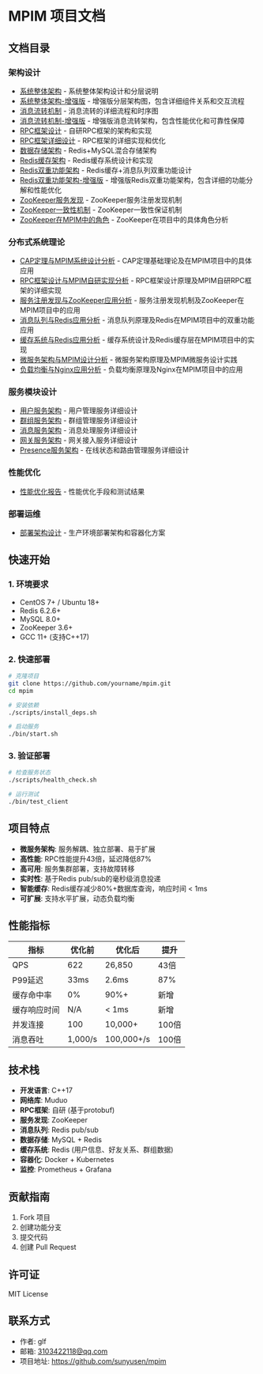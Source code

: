 # MPIM 项目文档

## 文档目录

### 架构设计
- [系统整体架构](architecture/overview.md) - 系统整体架构设计和分层说明
- [系统整体架构-增强版](architecture/overview-enhanced.md) - 增强版分层架构图，包含详细组件关系和交互流程
- [消息流转机制](architecture/message-flow.md) - 消息流转的详细流程和时序图
- [消息流转机制-增强版](architecture/message-flow-enhanced.md) - 增强版消息流转架构，包含性能优化和可靠性保障
- [RPC框架设计](architecture/rpc-framework.md) - 自研RPC框架的架构和实现
- [RPC框架详细设计](architecture/rpc-framework-detailed.md) - RPC框架的详细实现和优化
- [数据存储架构](architecture/data-storage.md) - Redis+MySQL混合存储架构
- [Redis缓存架构](architecture/redis-cache-architecture.md) - Redis缓存系统设计和实现
- [Redis双重功能架构](architecture/redis-dual-function-architecture.md) - Redis缓存+消息队列双重功能设计
- [Redis双重功能架构-增强版](architecture/redis-dual-function-enhanced.md) - 增强版Redis双重功能架构，包含详细的功能分解和性能优化
- [ZooKeeper服务发现](architecture/zookeeper-service-discovery.md) - ZooKeeper服务注册发现机制
- [ZooKeeper一致性机制](architecture/zookeeper-consistency-mechanism.md) - ZooKeeper一致性保证机制
- [ZooKeeper在MPIM中的角色](architecture/zookeeper-role-in-mpim.md) - ZooKeeper在项目中的具体角色分析

### 分布式系统理论
- [CAP定理与MPIM系统设计分析](distributed-systems/cap-theorem-analysis.md) - CAP定理基础理论及在MPIM项目中的具体应用
- [RPC框架设计与MPIM自研实现分析](distributed-systems/rpc-framework-analysis.md) - RPC框架设计原理及MPIM自研RPC框架的详细实现
- [服务注册发现与ZooKeeper应用分析](distributed-systems/service-discovery-analysis.md) - 服务注册发现机制及ZooKeeper在MPIM项目中的应用
- [消息队列与Redis应用分析](distributed-systems/message-queue-analysis.md) - 消息队列原理及Redis在MPIM项目中的双重功能应用
- [缓存系统与Redis应用分析](distributed-systems/cache-system-analysis.md) - 缓存系统设计及Redis缓存层在MPIM项目中的实现
- [微服务架构与MPIM设计分析](distributed-systems/microservices-architecture-analysis.md) - 微服务架构原理及MPIM微服务设计实践
- [负载均衡与Nginx应用分析](distributed-systems/load-balancing-analysis.md) - 负载均衡原理及Nginx在MPIM项目中的应用

### 服务模块设计
- [用户服务架构](architecture/user-service-architecture.md) - 用户管理服务详细设计
- [群组服务架构](architecture/group-service-architecture.md) - 群组管理服务详细设计
- [消息服务架构](architecture/message-service-architecture.md) - 消息处理服务详细设计
- [网关服务架构](architecture/gateway-service-architecture.md) - 网关接入服务详细设计
- [Presence服务架构](architecture/presence-service-architecture.md) - 在线状态和路由管理服务详细设计

### 性能优化
- [性能优化报告](performance/optimization.md) - 性能优化手段和测试结果

### 部署运维
- [部署架构设计](deployment/architecture.md) - 生产环境部署架构和容器化方案

## 快速开始

### 1. 环境要求
- CentOS 7+ / Ubuntu 18+
- Redis 6.2.6+
- MySQL 8.0+
- ZooKeeper 3.6+
- GCC 11+ (支持C++17)

### 2. 快速部署
```bash
# 克隆项目
git clone https://github.com/yourname/mpim.git
cd mpim

# 安装依赖
./scripts/install_deps.sh

# 启动服务
./bin/start.sh
```

### 3. 验证部署
```bash
# 检查服务状态
./scripts/health_check.sh

# 运行测试
./bin/test_client
```

## 项目特点

- **微服务架构**: 服务解耦、独立部署、易于扩展
- **高性能**: RPC性能提升43倍，延迟降低87%
- **高可用**: 服务集群部署，支持故障转移
- **实时性**: 基于Redis pub/sub的毫秒级消息投递
- **智能缓存**: Redis缓存减少80%+数据库查询，响应时间 < 1ms
- **可扩展**: 支持水平扩展，动态负载均衡

## 性能指标

| 指标 | 优化前 | 优化后 | 提升 |
|------|--------|--------|------|
| QPS | 622 | 26,850 | 43倍 |
| P99延迟 | 33ms | 2.6ms | 87% |
| 缓存命中率 | 0% | 90%+ | 新增 |
| 缓存响应时间 | N/A | < 1ms | 新增 |
| 并发连接 | 100 | 10,000+ | 100倍 |
| 消息吞吐 | 1,000/s | 100,000+/s | 100倍 |

## 技术栈

- **开发语言**: C++17
- **网络库**: Muduo
- **RPC框架**: 自研 (基于protobuf)
- **服务发现**: ZooKeeper
- **消息队列**: Redis pub/sub
- **数据存储**: MySQL + Redis
- **缓存系统**: Redis (用户信息、好友关系、群组数据)
- **容器化**: Docker + Kubernetes
- **监控**: Prometheus + Grafana

## 贡献指南

1. Fork 项目
2. 创建功能分支
3. 提交代码
4. 创建 Pull Request

## 许可证

MIT License

## 联系方式

- 作者: glf
- 邮箱: 3103422118@qq.com
- 项目地址: https://github.com/sunyusen/mpim
